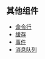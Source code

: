 ## 其他组件
  * [命令行](qi-ta-zu-jian/ming-ling-xing.md)
  * [缓存](qi-ta-zu-jian/huan-cun.md)
  * [事件](qi-ta-zu-jian/shi-jian.md)
  * [消息队列](qi-ta-zu-jian/xiao-xi-dui-lie.md)
